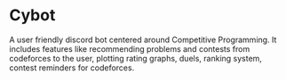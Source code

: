 # Cybot
A user friendly discord bot centered around Competitive Programming. It includes features like recommending problems and contests from codeforces to the user, plotting
rating graphs, duels, ranking system, contest reminders for codeforces.
